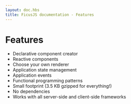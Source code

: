 ```yaml
---
layout: doc.hbs
title: FicusJS documentation - Features
---
```

# Features

- Declarative component creator
- Reactive components
- Choose your own renderer
- Application state management
- Application events
- Functional programming patterns
- Small footprint (3.5 KB gzipped for everything!)
- No dependencies
- Works with all server-side and client-side frameworks
